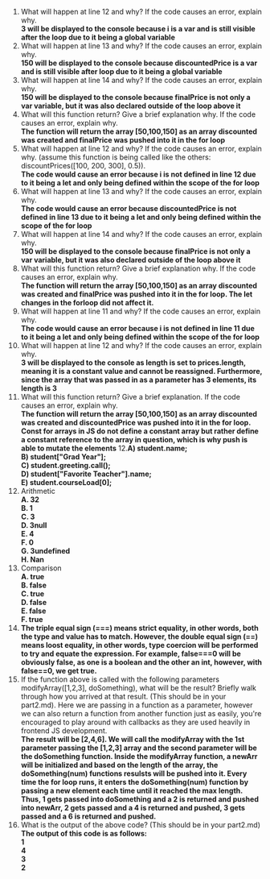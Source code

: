 1. What will happen at line 12 and why? If the code causes an error, explain why.  <br>
**3 will be displayed to the console because i is a var and is still visible after the loop due to it being a global variable** 
2. What will happen at line 13 and why? If the code causes an error, explain why.  <br>
**150 will be displayed to the console because discountedPrice is a var and is still visible after loop due to it being a global variable**
3. What will happen at line 14 and why? If the code causes an error, explain why.  <br>
**150 will be displayed to the console because finalPrice is not only a var variable, but it was also declared outside of the loop above it**
4. What will this function return? Give a brief explanation why. If the code causes an error, explain why. <br>
**The function will return the array [50,100,150] as an array discounted was created and finalPrice was pushed into it in the for loop**
5. What will happen at line 12 and why?  If the code causes an error, explain why. (assume this function is being called like the others: discountPrices([100, 200, 300], 0.5)). <br>
**The code would cause an error because i is not defined in line 12 due to it being a let and only being defined within the scope of the for loop**
6. What will happen at line 13 and why?  If the code causes an error, explain why.<br>
**The code would cause an error because discountedPrice is not defined in line 13 due to it being a let and only being defined within the scope of the for loop**
7. What will happen at line 14 and why?  If the code causes an error, explain why. <br>
**150 will be displayed to the console because finalPrice is not only a var variable, but it was also declared outside of the loop above it**
8. What will this function return? Give a brief explanation why. If the code causes an error, explain why. <br>
**The function will return the array [50,100,150] as an array discounted was created and finalPrice was pushed into it in the for loop. The let changes in the forloop did not affect it.**
9. What will happen at line 11 and why? If the code causes an error, explain why. <br>
**The code would cause an error because i is not defined in line 11 due to it being a let and only being defined within the scope of the for loop**
10. What will happen at line 12 and why? If the code causes an error, explain why. <br>
**3 will be displayed to the console as length is set to prices.length, meaning it is a constant value and cannot be reassigned. Furthermore, since the array that was passed in as a parameter has 3 elements, its length is 3**
11. What will this function return? Give a brief explanation. If the code causes an error, explain why. <br>
**The function will return the array [50,100,150] as an array discounted was created and discountedPrice was pushed into it in the for loop. Const for arrays in JS do not define a constant array but rather define a constant reference to the array in question, which is why push is able to mutate the elements**
12.**A) student.name;** <br>
**B) student["Grad Year"];** <br>
**C) student.greeting.call();** <br>
**D) student["Favorite Teacher"].name;** <br>
**E) student.courseLoad[0];** <br>
13. Arithmetic <br>
**A. 32** <br>
**B. 1** <br>
**C. 3** <br>
**D. 3null** <br>
**E. 4** <br>
**F. 0** <br>
**G. 3undefined**<br>
**H. Nan** <br>
14. Comparison <br>
**A. true** <br>
**B. false** <br>
**C. true** <br>
**D. false**<br>
**E. false**<br>
**F. true** <br>
15. **The triple equal sign (===) means strict equality, in other words, both the type and value has to match. However, the double equal sign (==) means loost equality, in other words, type coercion will be performed to try and equate the expression. For example, false===0 will be obviously false, as one is a boolean and the other an int, however, with false==0, we get true.** <br>
17. If the function above is called with the following parameters modifyArray([1,2,3], doSomething), what will be the result? Briefly walk through how you arrived at that result. (This should be in your part2.md). Here we are passing in a function as a parameter, however we can also return a function from another function just as easily, you're encouraged to play around with callbacks as they are used heavily in frontend JS development. <br>
**The result will be [2,4,6]. We will call the modifyArray with the 1st parameter passing the [1,2,3] array and the second parameter will be the doSomething function. Inside the modifyArray function, a newArr will be initialized and based on the length of the array, the doSomething(num) functions resulsts will be pushed into it. Every time the for loop runs, it enters the doSomething(num) function by passing a new element each time until it reached the max length. Thus, 1 gets passed into doSomething and a 2 is returned and pushed into newArr, 2 gets passed and a 4 is returned and pushed, 3 gets passed and a 6 is returned and pushed.** <br>
19. What is the output of the above code? (This should be in your part2.md) <br>
**The output of this code is as follows:** <br>
**1**<br>
**4**<br>
**3**<br>
**2**<br>



